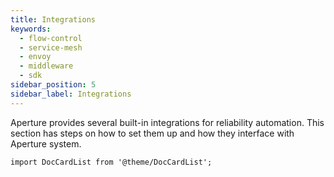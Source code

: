 ```yaml
---
title: Integrations
keywords:
  - flow-control
  - service-mesh
  - envoy
  - middleware
  - sdk
sidebar_position: 5
sidebar_label: Integrations
---
```


Aperture provides several built-in integrations for reliability automation. This
section has steps on how to set them up and how they interface with Aperture
system.

```mdx-code-block
import DocCardList from '@theme/DocCardList';
```

<DocCardList />
